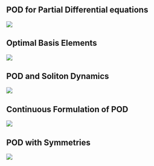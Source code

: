 ## POD for Partial Differential equations

![](https://www.youtube.com/watch?v=I8n8a7q8wLk)

## Optimal Basis Elements

![](https://www.youtube.com/watch?v=IlYDfGXL0nI)

## POD and Soliton Dynamics

![](https://www.youtube.com/watch?v=2GFDVLzFSJU)

## Continuous Formulation of POD

![](https://www.youtube.com/watch?v=TRtAkiOdIP4&feature=youtu.be)

## POD with Symmetries

![](https://www.youtube.com/watch?v=Zl3GjE_C7Vk)
